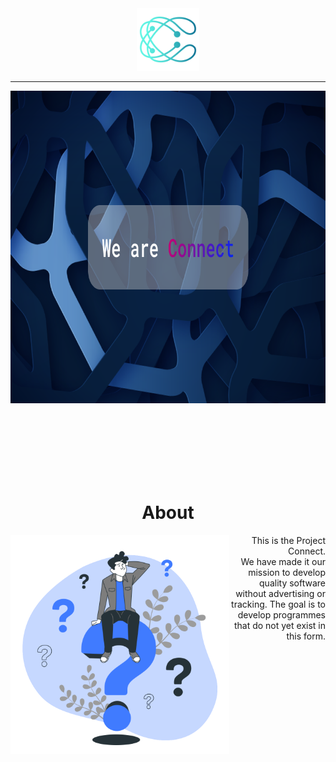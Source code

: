 <html>
<div align="center">
  <img src="https://github.com/connect-official/.github/blob/main/Logo-V2.png" width="100">
</div>

<hr>

<div align="center">
 <img src="https://github.com/connect-official/.github/blob/main/BannerV2.png" height="500" />
</div>

  &nbsp;<br>
  &nbsp;<br>
  &nbsp;<br>
  &nbsp;<br>
  &nbsp;<br>
  &nbsp;<br>

 <h1 align="center">About</h1>
 <div align="right">
    <img src="https://github.com/connect-official/.github/blob/main/Questions-bro.svg" width="350" height="350" align="left"/> <p>
    This is the Project Connect. <br>
    We have made it our mission to develop quality software without advertising or tracking.
    The goal is to develop programmes that do not yet exist in this form.</p>
        
  </div>


